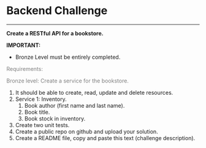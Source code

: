 # Backend Challenge

---

**Create a RESTful API for a bookstore.**

**IMPORTANT:**
- Bronze Level must be entirely completed.

<span style="color:grey">Requirements:</span>

<span style="color:grey">Bronze level: Create a service for the bookstore.</span>

1. It should be able to create, read, update and delete resources.
2. Service 1: Inventory.
	1. Book author (first name and last name).
	2. Book title.
	3. Book stock in inventory.
3. Create two unit tests.
4. Create a public repo on github and upload your solution.
5. Create a README file, copy and paste this text (challenge description).
